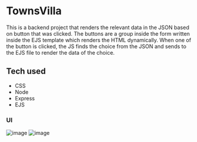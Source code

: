 # TownsVilla
This is a backend project that renders the relevant data in the JSON based on button that was clicked.
The buttons are a group inside the form written inside the EJS template which renders the HTML dynamically. 
When one of the button is clicked, the JS finds the choice from the JSON and sends to the EJS file to render the data of the choice.

## Tech used
- CSS
- Node
- Express
- EJS

### UI
![image](https://github.com/user-attachments/assets/0f52c631-f257-4643-ae6a-09f82a9216c7)
![image](https://github.com/user-attachments/assets/ed0e9022-c318-4dfc-b744-5c80f63ca2cd)
